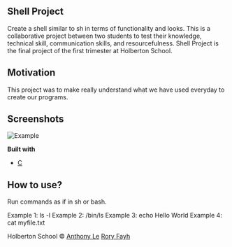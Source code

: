 ## Shell Project
Create a shell similar to sh in terms of functionality and looks. This is a collaborative project between two students to test their knowledge, technical skill, communication skills, and resourcefulness. Shell Project is the final project of the first trimester at Holberton School.

## Motivation
This project was to make really understand what we have used everyday to create our programs.

## Screenshots
![Example](https://i.imgur.com/iCw0PMT.png)

<b>Built with</b>
- [C](https://en.wikipedia.org/wiki/C_(programming_language))

## How to use?
Run commands as if in sh or bash.

Example 1: ls -l
Example 2: /bin/ls
Example 3: echo Hello World
Example 4: cat myfile.txt

Holberton School © [Anthony Le]() [Rory Fayh]()